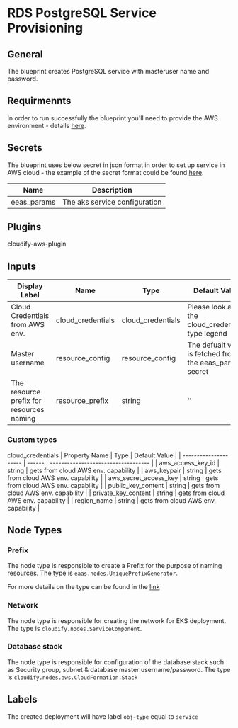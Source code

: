 # RDS PostgreSQL Service Provisioning

## General

The blueprint creates PostgreSQL service with masteruser name and password.

## Requirmennts

In order to run successfully the blueprint you'll need to provide the AWS environment - details [here](https://github.com/cloudify-community/eaas-example). 

## Secrets

The blueprint uses below secret in json format in order to set up service in AWS cloud - the example of the secret format could be found [here](https://github.com/cloudify-community/eaas-example/blob/master/secret.json).

| Name                  | Description                      |
| --------------------- | -------------------------------- |
| eeas_params           | The aks service configuration    |


## Plugins

cloudify-aws-plugin

## Inputs

| Display Label                            | Name                | Type              | Default Value                                            |
| ---------------------------------------- | ------------------- | ----------------- | -------------------------------------------------------- |
| Cloud Credentials from AWS env.          | cloud_credentials   | cloud_credentials | Please look at the cloud_credentials type legend         |
| Master username                          | resource_config     | resource_config   | The defualt value is fetched from the eeas_params secret |
| The resource prefix for resources naming | resource_prefix     | string            | ''                                                       |

### Custom types
cloud_credentials
| Property Name         | Type   | Default Value                       |
| --------------------- | ------ | ----------------------------------- |
| aws_access_key_id     | string | gets from cloud AWS env. capability |
| aws_keypair           | string | gets from cloud AWS env. capability |
| aws_secret_access_key | string | gets from cloud AWS env. capability |
| public_key_content    | string | gets from cloud AWS env. capability |
| private_key_content   | string | gets from cloud AWS env. capability |
| region_name           | string | gets from cloud AWS env. capability |


## Node Types

### Prefix
The node type is responsible to create a Prefix for the purpose of naming resources.
The type is `eaas.nodes.UniquePrefixGenerator`.

For more details on the type can be found in the [link](https://github.com/cloudify-community/eaas-example/blob/master/utils/custom_types.yaml)

### Network
The node type is responsible for creating the network for EKS deployment. 
The type is `cloudify.nodes.ServiceComponent`.

### Database stack
The node type is responsible for configuration of the database stack such as Security group, subnet & database master username/password. 
The type is `cloudify.nodes.aws.CloudFormation.Stack`

## Labels

The created deployment will have label `obj-type` equal to `service`